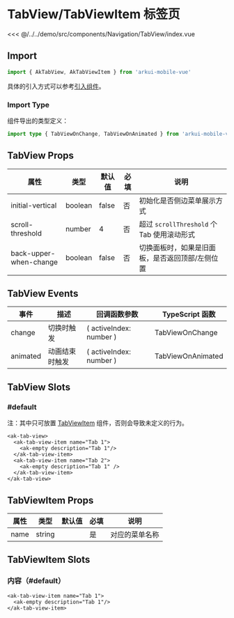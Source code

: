 # TabView/TabViewItem 标签页

<CodeDemo name="TabView">

<<< @/../../demo/src/components/Navigation/TabView/index.vue

</CodeDemo>

## Import

```js
import { AkTabView, AkTabViewItem } from 'arkui-mobile-vue'
```

具体的引入方式可以参考[引入组件](../guide/import.md)。

### Import Type

组件导出的类型定义：

```ts
import type { TabViewOnChange, TabViewOnAnimated } from 'arkui-mobile-vue'
```

## TabView Props

| 属性                   | 类型    | 默认值 | 必填 | 说明                                            |
| ---------------------- | ------- | ------ | ---- | ----------------------------------------------- |
| initial-vertical       | boolean | false  | 否   | 初始化是否侧边菜单展示方式                      |
| scroll-threshold       | number  | 4      | 否   | 超过 `scrollThreshold` 个 Tab 使用滚动形式      |
| back-upper-when-change | boolean | false  | 否   | 切换面板时，如果是旧面板，是否返回顶部/左侧位置 |

## TabView Events

| 事件     | 描述           | 回调函数参数            | TypeScript 函数   |
| -------- | -------------- | ----------------------- | ----------------- |
| change   | 切换时触发     | ( activeIndex: number ) | TabViewOnChange   |
| animated | 动画结束时触发 | ( activeIndex: number ) | TabViewOnAnimated |

## TabView Slots

### #default

注：其中只可放置 [TabViewItem](./TabView.md#tabviewitem-props) 组件，否则会导致未定义的行为。

```vue
<ak-tab-view>
  <ak-tab-view-item name="Tab 1">
    <ak-empty description="Tab 1"/>
  </ak-tab-view-item>
  <ak-tab-view-item name="Tab 2">
    <ak-empty description="Tab 1" />
  </ak-tab-view-item>
</ak-tab-view>
```

## TabViewItem Props

| 属性 | 类型   | 默认值 | 必填 | 说明           |
| ---- | ------ | ------ | ---- | -------------- |
| name | string |        | 是   | 对应的菜单名称 |

## TabViewItem Slots

### 内容（#default）

```vue
<ak-tab-view-item name="Tab 1">
  <ak-empty description="Tab 1"/>
</ak-tab-view-item>
```
